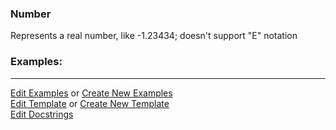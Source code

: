 ### <a id="McUtils.Parsers.RegexPatterns.Number">Number</a>
Represents a real number, like -1.23434; doesn't support "E" notation

### Examples:


___

[Edit Examples](https://github.com/McCoyGroup/McUtils/edit/edit/ci/examples/ci/docs/McUtils/Parsers/RegexPatterns/Number.md) or 
[Create New Examples](https://github.com/McCoyGroup/McUtils/new/edit/?filename=ci/examples/ci/docs/McUtils/Parsers/RegexPatterns/Number.md) <br/>
[Edit Template](https://github.com/McCoyGroup/McUtils/edit/edit/ci/docs/ci/docs/McUtils/Parsers/RegexPatterns/Number.md) or 
[Create New Template](https://github.com/McCoyGroup/McUtils/new/edit/?filename=ci/docs/templates/ci/docs/McUtils/Parsers/RegexPatterns/Number.md) <br/>
[Edit Docstrings](https://github.com/McCoyGroup/McUtils/edit/edit/McUtils/Parsers/RegexPatterns/Number/__init__.py?message=Update%20Docs)